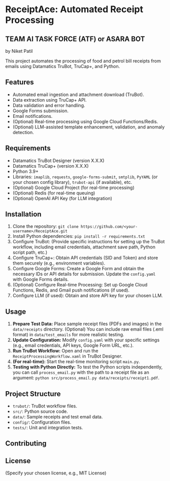 # ReceiptAce: Automated Receipt Processing

## TEAM AI TASK FORCE (ATF) or ASARA BOT
by Niket Patil

This project automates the processing of food and petrol bill receipts from emails using Datamatics TruBot, TruCap+, and Python.


## Features

* Automated email ingestion and attachment download (TruBot).
* Data extraction using TruCap+ API.
* Data validation and error handling.
* Google Forms submission.
* Email notifications.
* (Optional) Real-time processing using Google Cloud Functions/Redis.
* (Optional) LLM-assisted template enhancement, validation, and anomaly detection.


## Requirements

* Datamatics TruBot Designer (version X.X.X)
* Datamatics TruCap+ (version X.X.X)
* Python 3.9+
* Libraries:  `imaplib`, `requests`, `google-forms-submit`, `smtplib`, `PyYAML` (or your chosen config library),  `trubot-api` (if available), etc.
* (Optional) Google Cloud Project (for real-time processing)
* (Optional) Redis (for real-time queuing)
* (Optional) OpenAI API Key (for LLM integration)


## Installation

1. Clone the repository: `git clone https://github.com/<your-username>/ReceiptAce.git`
2. Install Python dependencies: `pip install -r requirements.txt`
3. Configure TruBot: (Provide specific instructions for setting up the TruBot workflow, including email credentials, attachment save path, Python script path, etc.)
4. Configure TruCap+: Obtain API credentials (SID and Token) and store them securely (e.g., environment variables).
5. Configure Google Forms: Create a Google Form and obtain the necessary IDs or API details for submission. Update the `config.yaml` with Google Forms details.
6. (Optional) Configure Real-time Processing: Set up Google Cloud Functions, Redis, and Gmail push notifications (if used).
7. Configure LLM (if used):  Obtain and store API key for your chosen LLM.



## Usage

1.  **Prepare Test Data:** Place sample receipt files (PDFs and images) in the `data/receipts` directory.  (Optional) You can include raw email files (.eml format) in `data/test_emails` for more realistic testing.
2.  **Update Configuration:**  Modify `config.yaml` with your specific settings (e.g., email credentials, API keys, Google Form URL, etc.).
3.  **Run TruBot Workflow:** Open and run the `ReceiptProcessingWorkflow.xaml` in TruBot Designer. 
4.  **(For real-time):** Start the real-time monitoring script `main.py`.
5.  **Testing with Python Directly:** To test the Python scripts independently, you can call `process_email.py` with the path to a receipt file as an argument:  `python src/process_email.py data/receipts/receipt1.pdf`.


## Project Structure

* `trubot/`: TruBot workflow files.
* `src/`: Python source code.
* `data/`: Sample receipts and test email data.
* `config/`: Configuration files.
* `tests/`: Unit and integration tests.


## Contributing



## License

(Specify your chosen license, e.g., MIT License)
